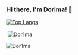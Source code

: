 ### Hi there, I'm Dorima! 👋

[![Top Langs](https://github-readme-stats.vercel.app/api/top-langs/?username=Dor1ma&show_icons=true&theme=react&&layout=compact)](https://github.com/anuraghazra/github-readme-stats)

<p>&nbsp;<img align="center" src="https://github-readme-stats.vercel.app/api?username=Dor1ma&show_icons=true&theme=react&locale=en" alt="Dor1ma" /></p>

<p><img align="center" src="https://github-readme-streak-stats.herokuapp.com/?user=Dor1ma&theme=react" alt="Dor1ma" /></p>

